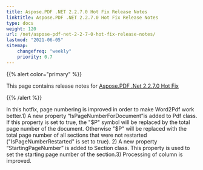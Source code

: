 ```yaml
---
title: Aspose.PDF .NET 2.2.7.0 Hot Fix Release Notes
linktitle: Aspose.PDF .NET 2.2.7.0 Hot Fix Release Notes
type: docs
weight: 120
url: /net/aspose-pdf-net-2-2-7-0-hot-fix-release-notes/
lastmod: "2021-06-05"
sitemap:
    changefreq: "weekly"
    priority: 0.7
---
```


{{% alert color="primary" %}}

This page contains release notes for [Aspose.PDF .Net 2.2.7.0 Hot Fix](https://downloads.aspose.com/pdf/net/new-releases/aspose.pdf-.net-2.2.7.0-hot-fix/)

{{% /alert %}}

In this hotfix, page numbering is improved in order to make Word2Pdf work better.1) A new property “IsPageNumberForDocument”is added to Pdf class. If this property is set to true, the "$P" symbol will be replaced by the total page number of the document. Otherwise "$P" will be replaced with the total page number of all sections that were not restarted ("IsPageNumberRestarted" is set to true). 2) A new property “StartingPageNumber” is added to Section class. This property is used to set the starting page number of the section.3) Processing of column is improved.
